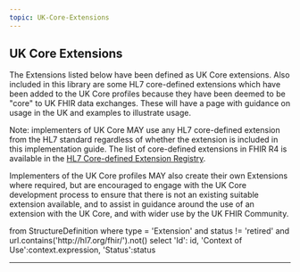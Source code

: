 ```yaml
---
topic: UK-Core-Extensions
---
```

## UK Core Extensions

<p>The Extensions listed below have been defined as UK Core extensions. Also included in this library are some HL7 core-defined extensions which have been added to the UK Core profiles because they have been deemed to be "core" to UK FHIR data exchanges. These will have a page with guidance on usage in the UK and examples to illustrate usage.</p>

<p>Note: implementers of UK Core MAY use any HL7 core-defined extension from the HL7 standard regardless of whether the extension is included in this implementation guide. The list of core-defined extensions in FHIR R4 is available in the <a href="http://hl7.org/fhir/R4/extensibility-registry.html" class="external">HL7 Core-defined Extension Registry</a>.</p>

<p>Implementers of the UK Core profiles MAY also create their own Extensions where required, but are encouraged to engage with the UK Core development process to ensure that there is not an existing suitable extension available, and to assist in  guidance around the use of an extension with the UK Core, and with wider use by the UK FHIR Community.</p>



<fql>
from StructureDefinition
where
    type = 'Extension' 
    and status != 'retired'
    and url.contains('http://hl7.org/fhir/').not()
select
    'Id': id, 'Context of Use':context.expression, 'Status':status
</fql>


<script>
$(document).ready(function () {
    const queryString = window.location.search || "?version={{guide-version}}";
    
    // Detect if we are in a preview/unpublished guide by checking if .page.md is in the URL
    const isUnpublished = window.location.pathname.includes(".page.md");

    const extensionBase = "https://simplifier.net/guide/uk-core-implementation-guide-stu3-sequence/home/profilesandextensions/extensionlibrary/";
    const profileBase = "https://simplifier.net/guide/UK-Core-Implementation-Guide-STU3-Sequence/Home/ProfilesandExtensions/UKCore-";

    const extSuffix = isUnpublished ? ".page.md" : ""; // only use .page.md in preview

    const $table = $("table.table-bordered");
    if ($table.length === 0) return;

    $table.find("tbody tr").each(function () {
        const $cells = $(this).find("td");
        if ($cells.length < 2) return;

        const $extensionCell = $cells.eq(0);
        const $profilesCell = $cells.eq(1);

        // --- Extension Column ---
        const extText = $extensionCell.text().trim();
        if (extText) {
            const extHref = `${extensionBase}${extText}${extSuffix}${queryString}`;
            $extensionCell.html(`<a href="${extHref}">${extText}</a>`);
        }

        // --- Profiles Column ---
        const profilesRaw = $profilesCell.text().trim().split(";");
        const profileLinks = profilesRaw.map(profile => {
            const clean = profile.trim();
            if (!clean) return "";

            if (clean === "Coding") return "Coding";

            const resource = clean.split(".")[0];
            const profileHref = `${profileBase}${resource}${queryString}`;
            return `<a href="${profileHref}">${clean}</a>`;
        }).filter(link => link);

        $profilesCell.html(profileLinks.join("<br>"));
    });
});
</script>



---